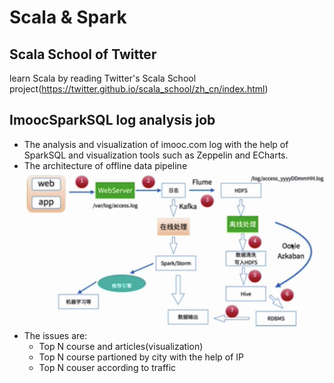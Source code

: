 # Scala & Spark
## Scala School of Twitter
learn Scala by reading Twitter's Scala School project(https://twitter.github.io/scala_school/zh_cn/index.html)
## ImoocSparkSQL log analysis job
- The analysis and visualization of imooc.com log with the help of SparkSQL and visualization tools such as Zeppelin and ECharts.
- The architecture of offline data pipeline
![Alt text](https://github.com/YHGui/scala/blob/ae9b0c55cdb0b7bb3af5e56a70acb839a625b501/images/architecture.jpeg?raw=true)
- The issues are: 
  - Top N course and articles(visualization)
  - Top N course partioned by city with the help of IP
  - Top N couser according to traffic